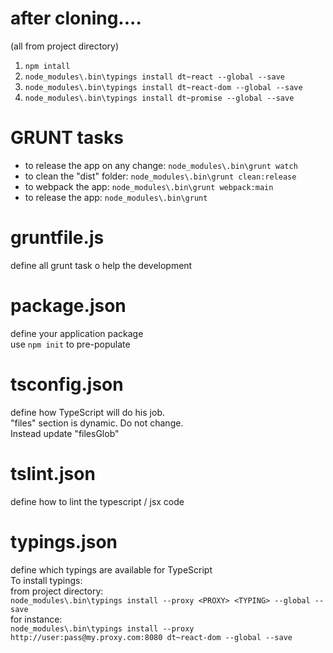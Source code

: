 # after cloning....
(all from project directory)  
1. `npm intall`  
2. `node_modules\.bin\typings install dt~react --global --save`  
3. `node_modules\.bin\typings install dt~react-dom --global --save`  
4. `node_modules\.bin\typings install dt~promise --global --save`  

# GRUNT tasks
- to release the app on any change: `node_modules\.bin\grunt watch`
- to clean the "dist" folder: `node_modules\.bin\grunt clean:release`
- to webpack the app: `node_modules\.bin\grunt webpack:main`
- to release the app: `node_modules\.bin\grunt`

# gruntfile.js
define all grunt task o help the development

# package.json
define your application package  
use `npm init` to pre-populate  

# tsconfig.json
define how TypeScript will do his job.  
"files" section is dynamic. Do not change.  
Instead update "filesGlob"  

# tslint.json
define how to lint the typescript / jsx code  

# typings.json
define which typings are available for TypeScript  
To install typings:  
  from project directory:  
  `node_modules\.bin\typings install --proxy <PROXY> <TYPING> --global --save`  
  for instance:  
  `node_modules\.bin\typings install --proxy http://user:pass@my.proxy.com:8080 dt~react-dom --global --save`  
